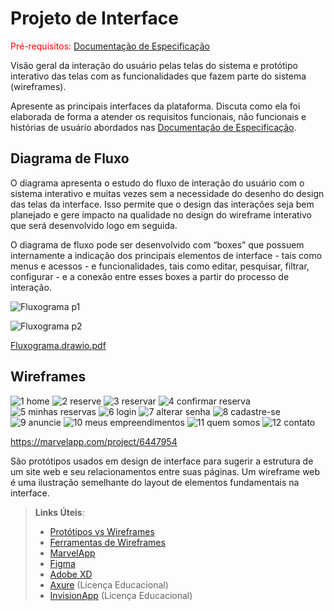 
# Projeto de Interface

<span style="color:red">Pré-requisitos: <a href="2-Especificação do Projeto.md"> Documentação de Especificação</a></span>

Visão geral da interação do usuário pelas telas do sistema e protótipo interativo das telas com as funcionalidades que fazem parte do sistema (wireframes).

 Apresente as principais interfaces da plataforma. Discuta como ela foi elaborada de forma a atender os requisitos funcionais, não funcionais e histórias de usuário abordados nas <a href="2-Especificação do Projeto.md"> Documentação de Especificação</a>.

## Diagrama de Fluxo

O diagrama apresenta o estudo do fluxo de interação do usuário com o sistema interativo e  muitas vezes sem a necessidade do desenho do design das telas da interface. Isso permite que o design das interações seja bem planejado e gere impacto na qualidade no design do wireframe interativo que será desenvolvido logo em seguida.

O diagrama de fluxo pode ser desenvolvido com “boxes” que possuem internamente a indicação dos principais elementos de interface - tais como menus e acessos - e funcionalidades, tais como editar, pesquisar, filtrar, configurar - e a conexão entre esses boxes a partir do processo de interação. 

![Fluxograma p1](https://user-images.githubusercontent.com/100328619/193428405-59bb2fce-9d9d-4939-b269-57b494623248.jpg)

![Fluxograma p2](https://user-images.githubusercontent.com/100328619/193428407-40aea193-eb84-4a12-94e3-43b23fc921db.jpg)



[Fluxograma.drawio.pdf](https://github.com/ICEI-PUC-Minas-PMV-ADS/pmv-ads-2022-2-e2-proj-int-t2-parkquest/files/9691189/Fluxograma.drawio.pdf)


## Wireframes

![1 home](https://user-images.githubusercontent.com/100328619/193480637-9fc9bf61-6634-4897-8b83-821d9de4036c.png)
![2 reserve](https://user-images.githubusercontent.com/100328619/193480638-e4673575-f2d6-4658-a5aa-8e5c4eff496d.png)
![3 reservar](https://user-images.githubusercontent.com/100328619/193480640-d803eb02-77ce-4134-9d90-69c4762bebff.png)
![4 confirmar reserva](https://user-images.githubusercontent.com/100328619/193480641-c35aa30b-46d6-49be-96c8-1d5d92652e80.png)
![5 minhas reservas](https://user-images.githubusercontent.com/100328619/193480643-011617fa-16fb-4b0a-bf7e-f017d047611c.png)
![6 login](https://user-images.githubusercontent.com/100328619/193480644-5352ee5a-9509-47df-84f3-52a9a26accd7.png)
![7 alterar senha](https://user-images.githubusercontent.com/100328619/193480645-e2437ebf-bf7e-42c4-800c-f7de6b6d5ebb.png)
![8 cadastre-se](https://user-images.githubusercontent.com/100328619/193480646-714c7fd3-8890-400d-959e-27767eb55598.png)
![9 anuncie](https://user-images.githubusercontent.com/100328619/193480647-e0c3c39c-f6ad-4355-906f-ed0489aaf425.png)
![10 meus empreendimentos](https://user-images.githubusercontent.com/100328619/193480648-3c18bb3a-7f20-4528-aad6-d6bc6c66a722.png)
![11 quem somos](https://user-images.githubusercontent.com/100328619/193480649-5918127e-6b51-4cba-bae3-ddcfd00ce3bc.png)
![12 contato](https://user-images.githubusercontent.com/100328619/193480650-eaec58d9-e4e6-4e52-bba3-e4075a7ce705.png)


https://marvelapp.com/project/6447954


São protótipos usados em design de interface para sugerir a estrutura de um site web e seu relacionamentos entre suas páginas. Um wireframe web é uma ilustração semelhante do layout de elementos fundamentais na interface.
 
> **Links Úteis**:
> - [Protótipos vs Wireframes](https://www.nngroup.com/videos/prototypes-vs-wireframes-ux-projects/)
> - [Ferramentas de Wireframes](https://rockcontent.com/blog/wireframes/)
> - [MarvelApp](https://marvelapp.com/developers/documentation/tutorials/)
> - [Figma](https://www.figma.com/)
> - [Adobe XD](https://www.adobe.com/br/products/xd.html#scroll)
> - [Axure](https://www.axure.com/edu) (Licença Educacional)
> - [InvisionApp](https://www.invisionapp.com/) (Licença Educacional)
